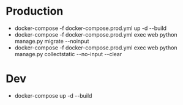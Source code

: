 # Production

* docker-compose -f docker-compose.prod.yml up -d --build
* docker-compose -f docker-compose.prod.yml exec web python manage.py migrate --noinput
* docker-compose -f docker-compose.prod.yml exec web python manage.py collectstatic --no-input --clear

# Dev

* docker-compose up -d --build
